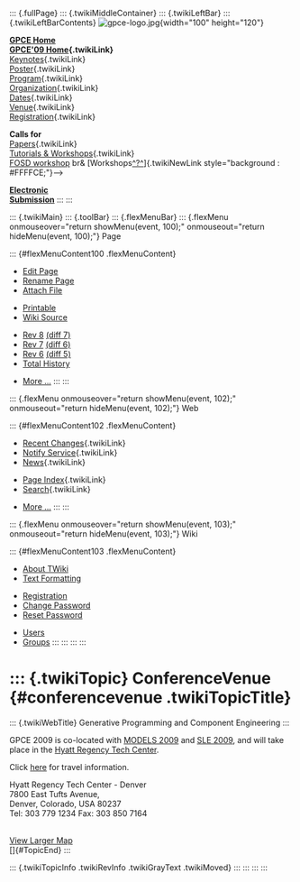 ::: {.fullPage}
::: {.twikiMiddleContainer}
::: {.twikiLeftBar}
::: {.twikiLeftBarContents}
![gpce-logo.jpg](../pub/GPCE09/WebLeftBar/gpce-logo.jpg){width="100"
height="120"}

**[GPCE Home](http://program-transformation.org/Gpce)**\
**[GPCE\'09 Home](WebHome){.twikiLink}**\
[Keynotes](KeynoteSpeakers){.twikiLink}\
[Poster](Poster){.twikiLink}\
[Program](ConferenceProgram){.twikiLink}\
[Organization](ConferenceOrganization){.twikiLink}\
[Dates](ImportantDates){.twikiLink}\
[Venue](ConferenceVenue){.twikiLink}\
[Registration](ConferenceRegistration){.twikiLink}

**Calls for**\
[Papers](CallForPapers){.twikiLink}\
[Tutorials & Workshops](CallForTutorialsAndWorkshops){.twikiLink}\
[FOSD workshop](http://www.fosd.de/2009) br&
[Workshops[^?^](/edit/GPCE09/CallForWorkshops?topicparent=GPCE09.ConferenceVenue)]{.twikiNewLink
style="background : #FFFFCE;"}\--\>

**[Electronic\
Submission](http://www.easychair.org/conferences/?conf=gpce09)**
:::
:::

::: {.twikiMain}
::: {.toolBar}
::: {.flexMenuBar}
::: {.flexMenu onmouseover="return showMenu(event, 100);" onmouseout="return hideMenu(event, 100);"}
Page

::: {#flexMenuContent100 .flexMenuContent}
-   [Edit
    Page](http://www.program-transformation.org/edit/GPCE09/ConferenceVenue?t=1536827528)
-   [Rename
    Page](http://www.program-transformation.org/rename/GPCE09/ConferenceVenue)
-   [Attach
    File](http://www.program-transformation.org/attach/GPCE09/ConferenceVenue)

<!-- -->

-   [Printable](http://www.program-transformation.org/view/GPCE09/ConferenceVenue?skin=print.pattern)
-   [Wiki
    Source](http://www.program-transformation.org/view/GPCE09/ConferenceVenue?skin=text&raw=on&contenttype=text/plain)

<!-- -->

-   [Rev
    8](http://www.program-transformation.org/view/GPCE09/ConferenceVenue?rev=1.8)
    [(diff 7)](http://www.program-transformation.org/rdiff/GPCE09/ConferenceVenue?rev1=1.8&rev2=1.7)
-   [Rev
    7](http://www.program-transformation.org/view/GPCE09/ConferenceVenue?rev=1.7)
    [(diff 6)](http://www.program-transformation.org/rdiff/GPCE09/ConferenceVenue?rev1=1.7&rev2=1.6)
-   [Rev
    6](http://www.program-transformation.org/view/GPCE09/ConferenceVenue?rev=1.6)
    [(diff 5)](http://www.program-transformation.org/rdiff/GPCE09/ConferenceVenue?rev1=1.6&rev2=1.5)
-   [Total
    History](http://www.program-transformation.org/rdiff/GPCE09/ConferenceVenue)

<!-- -->

-   [More
    \...](http://www.program-transformation.org/oops/GPCE09/ConferenceVenue?template=oopsmore&param1=1.8&param2=1.8)
:::
:::

::: {.flexMenu onmouseover="return showMenu(event, 102);" onmouseout="return hideMenu(event, 102);"}
Web

::: {#flexMenuContent102 .flexMenuContent}
-   [Recent Changes](WebChanges){.twikiLink}
-   [Notify Service](WebNotify){.twikiLink}
-   [News](WebNews){.twikiLink}

<!-- -->

-   [Page Index](WebIndex){.twikiLink}
-   [Search](WebSearch){.twikiLink}

<!-- -->

-   [More
    \...](http://www.program-transformation.org/oops/GPCE09/ConferenceVenue?template=oopsmore&param1=1.8&param2=1.8)
:::
:::

::: {.flexMenu onmouseover="return showMenu(event, 103);" onmouseout="return hideMenu(event, 103);"}
Wiki

::: {#flexMenuContent103 .flexMenuContent}
-   [About
    TWiki](http://www.program-transformation.org/view/TWiki/WebHome)
-   [Text
    Formatting](http://www.program-transformation.org/view/TWiki/TextFormattingRules)

<!-- -->

-   [Registration](http://www.program-transformation.org/view/TWiki/TWikiRegistration)
-   [Change
    Password](http://www.program-transformation.org/view/TWiki/ChangePassword)
-   [Reset
    Password](http://www.program-transformation.org/view/TWiki/ResetPassword)

<!-- -->

-   [Users](http://www.program-transformation.org/view/Main/TWikiUsers)
-   [Groups](http://www.program-transformation.org/view/Main/TWikiGroups)
:::
:::
:::
:::

::: {.twikiTopic}
ConferenceVenue {#conferencevenue .twikiTopicTitle}
===============

::: {.twikiWebTitle}
Generative Programming and Component Engineering
:::

GPCE 2009 is co-located with [MODELS
2009](http://www.modelsconference.org/) and [SLE
2009](http://planet-sl.org/sle2009/), and will take place in the [Hyatt
Regency Tech
Center](http://techcenter.hyatt.com/hyatt/hotels/index.jsp).

Click [here](http://www.cs.colostate.edu/models09/travel.html) for
travel information.

Hyatt Regency Tech Center - Denver\
7800 East Tufts Avenue,\
Denver, Colorado, USA 80237\
Tel: 303 779 1234 Fax: 303 850 7164

\
[View Larger
Map](http://maps.google.com/maps?f=q&source=embed&hl=en&geocode=&q=7800+East+Tufts+Avenue,+Denver,+Colorado,+USA+80237&sll=37.0625,-95.677068&sspn=48.956293,79.101563&ie=UTF8&t=h&ll=39.631539,-104.899006&spn=0.023136,0.036478&z=14)\
[]{#TopicEnd}
:::

::: {.twikiTopicInfo .twikiRevInfo .twikiGrayText .twikiMoved}
:::
:::
:::
:::
